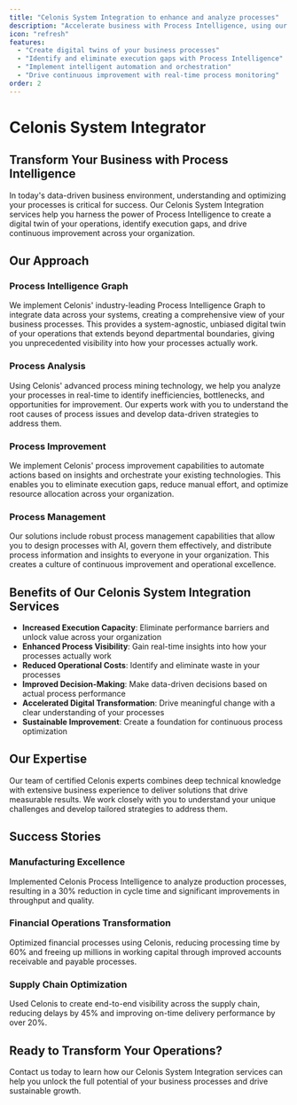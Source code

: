```yaml
---
title: "Celonis System Integration to enhance and analyze processes"
description: "Accelerate business with Process Intelligence, using our Celonis System Integration solutions to find inefficiencies, automate procedures, and promote development."
icon: "refresh"
features:
  - "Create digital twins of your business processes"
  - "Identify and eliminate execution gaps with Process Intelligence"
  - "Implement intelligent automation and orchestration"
  - "Drive continuous improvement with real-time process monitoring"
order: 2
---
```


# Celonis System Integrator

## Transform Your Business with Process Intelligence

In today's data-driven business environment, understanding and optimizing your processes is critical for success. Our Celonis System Integration services help you harness the power of Process Intelligence to create a digital twin of your operations, identify execution gaps, and drive continuous improvement across your organization.

## Our Approach

### Process Intelligence Graph

We implement Celonis' industry-leading Process Intelligence Graph to integrate data across your systems, creating a comprehensive view of your business processes. This provides a system-agnostic, unbiased digital twin of your operations that extends beyond departmental boundaries, giving you unprecedented visibility into how your processes actually work.

### Process Analysis

Using Celonis' advanced process mining technology, we help you analyze your processes in real-time to identify inefficiencies, bottlenecks, and opportunities for improvement. Our experts work with you to understand the root causes of process issues and develop data-driven strategies to address them.

### Process Improvement

We implement Celonis' process improvement capabilities to automate actions based on insights and orchestrate your existing technologies. This enables you to eliminate execution gaps, reduce manual effort, and optimize resource allocation across your organization.

### Process Management

Our solutions include robust process management capabilities that allow you to design processes with AI, govern them effectively, and distribute process information and insights to everyone in your organization. This creates a culture of continuous improvement and operational excellence.

## Benefits of Our Celonis System Integration Services

- **Increased Execution Capacity**: Eliminate performance barriers and unlock value across your organization
- **Enhanced Process Visibility**: Gain real-time insights into how your processes actually work
- **Reduced Operational Costs**: Identify and eliminate waste in your processes
- **Improved Decision-Making**: Make data-driven decisions based on actual process performance
- **Accelerated Digital Transformation**: Drive meaningful change with a clear understanding of your processes
- **Sustainable Improvement**: Create a foundation for continuous process optimization

## Our Expertise

Our team of certified Celonis experts combines deep technical knowledge with extensive business experience to deliver solutions that drive measurable results. We work closely with you to understand your unique challenges and develop tailored strategies to address them.

## Success Stories

### Manufacturing Excellence

Implemented Celonis Process Intelligence to analyze production processes, resulting in a 30% reduction in cycle time and significant improvements in throughput and quality.

### Financial Operations Transformation

Optimized financial processes using Celonis, reducing processing time by 60% and freeing up millions in working capital through improved accounts receivable and payable processes.

### Supply Chain Optimization

Used Celonis to create end-to-end visibility across the supply chain, reducing delays by 45% and improving on-time delivery performance by over 20%.

## Ready to Transform Your Operations?

Contact us today to learn how our Celonis System Integration services can help you unlock the full potential of your business processes and drive sustainable growth.
